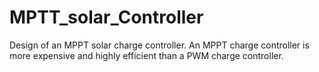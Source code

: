 # MPTT_solar_Controller

Design of an MPPT solar charge controller. An MPPT charge controller is more expensive and highly efficient than a PWM charge controller. 
